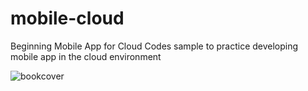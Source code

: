 # mobile-cloud
Beginning Mobile App for Cloud
Codes sample to practice developing mobile app
in the cloud environment

![bookcover](http://s10.postimg.org/jg4e0x5qx/2015_10_23_09h50_08.png)
